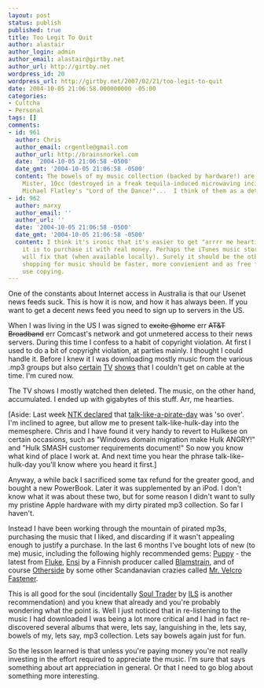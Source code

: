 ```yaml
---
layout: post
status: publish
published: true
title: Too Legit To Quit
author: alastair
author_login: admin
author_email: alastair@girtby.net
author_url: http://girtby.net
wordpress_id: 20
wordpress_url: http://girtby.net/2007/02/21/too-legit-to-quit
date: 2004-10-05 21:06:58.000000000 -05:00
categories:
- Cultcha
- Personal
tags: []
comments:
- id: 961
  author: Chris
  author_email: crgentle@gmail.com
  author_url: http://brainsnorkel.com
  date: '2004-10-05 21:06:58 -0500'
  date_gmt: '2004-10-05 21:06:58 -0500'
  content: The bowels of my music collection (backed by hardware!) are much more bowel-like.  Mister
    Mister, 10cc (destroyed in a freak tequila-induced microwaving incident), Enya,
    Michael Flatley's "Lord of the Dance!"...  I think of them as a deterrent to burglars.
- id: 962
  author: marxy
  author_email: ''
  author_url: ''
  date: '2004-10-05 21:06:58 -0500'
  date_gmt: '2004-10-05 21:06:58 -0500'
  content: I think it's ironic that it's easier to get "arrrr me hearties" music than
    it is to purchase it with real money. Perhaps the iTunes music store and similar
    will fix that (when available locally). Surely it should be the other way around,
    shopping for music should be faster, more convienient and as free for personal
    use copying.
---
```

One of the constants about Internet access in Australia is that our Usenet news feeds suck. This is how it is now, and how it has always been. If you want to get a decent news feed you need to sign up to servers in the US.

When I was living in the US I was signed to <del>excite @home</del> err <del>AT&T Broadband</del> err Comcast's network and got unmetered access to their news servers. During this time I confess to a habit of copyright violation. At first I used to do a bit of copyright violation, at parties mainly. I thought I could handle it. Before I knew it I was downloading mostly music from the various .mp3 groups but also <a href="http://www.bbc.co.uk/comedy/fastshow/">certain</a> <a href="http://www.bbc.co.uk/comedy/theoffice/">TV</a> <a href="http://www.vicandbob.net/">shows</a> that I couldn't get on cable at the time. I'm cured now.

The TV shows I mostly watched then deleted. The music, on the other hand, accumulated. I ended up with gigabytes of this stuff. Arr, me hearties.

[Aside: Last week <a href="http://www.ntk.net/2004/10/01/">NTK declared</a> that <a href="http://www.talklikeapirate.com/">talk-like-a-pirate-day</a> was 'so over'. I'm inclined to agree, but allow me to present talk-like-hulk-day into the memesphere. Chris and I have found it very handy to revert to Hulkese on certain occasions, such as "Windows domain migration make Hulk ANGRY!" and "Hulk SMASH customer requirements document!" So now you know what kind of place I work at. And next time you hear the phrase talk-like-hulk-day you'll know where you heard it first.]

Anyway, a while back I sacrificed some tax refund for the greater good, and bought a new PowerBook. Later it was supplemented by an iPod. I don't know what it was about these two, but for some reason I didn't want to sully my pristine Apple hardware with my dirty pirated mp3 collection. So far I haven't.

Instead I have been working through the mountain of pirated mp3s, purchasing the music that I liked, and discarding if it wasn't appealing enough to justify a purchase. In the last 6 months I've bought lots of new (to me) music, including the following highly recommended gems: <a href="http://e.discogs.com/release/293844">Puppy</a> - the latest from <a href="http://e.discogs.com/artist/Fluke">Fluke</a>, <a href="http://e.discogs.com/release/96423">Ensi</a> by a Finnish producer called <a href="http://e.discogs.com/artist/Blamstrain">Blamstrain</a>, and of course <a href="http://e.discogs.com/release/115499">Otherside</a> by some other Scandanavian crazies called <a href="http://e.discogs.com/artist/Mr.+Velcro+Fastener">Mr. Velcro Fastener</a>.

This is all good for the soul (incidentally <a href="http://e.discogs.com/release/75095">Soul Trader</a> by <a href="http://e.discogs.com/artist/Ils">ILS</a> is another recommendation) and you knew that already and you're probably wondering what the point is. Well I just noticed that in re-listening to the music I had downloaded I was being a lot more critical and I had in fact re-discovered several albums that were, lets say, languishing in the, lets say, bowels of my, lets say, mp3 collection. Lets say bowels again just for fun.

So the lesson learned is that unless you're paying money you're not really investing in the effort required to appreciate the music. I'm sure that says something about art appreciation in general. Or that I need to go blog about something more interesting.
